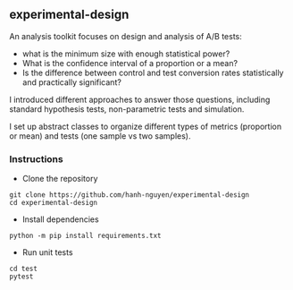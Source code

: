 ## experimental-design
An analysis toolkit focuses on design and analysis of A/B tests:
- what is the minimum size with enough statistical power?
- What is the confidence interval of a proportion or a mean?
- Is the difference between control and test conversion rates statistically and practically significant?

I introduced different approaches to answer those questions, including standard hypothesis tests, non-parametric tests and simulation.

I set up abstract classes to organize different types of metrics (proportion or mean) and tests (one sample vs two samples).


### Instructions

* Clone the repository

``` shell
git clone https://github.com/hanh-nguyen/experimental-design
cd experimental-design
```

* Install dependencies

``` shell
python -m pip install requirements.txt
```

* Run unit tests

``` shell
cd test
pytest
```